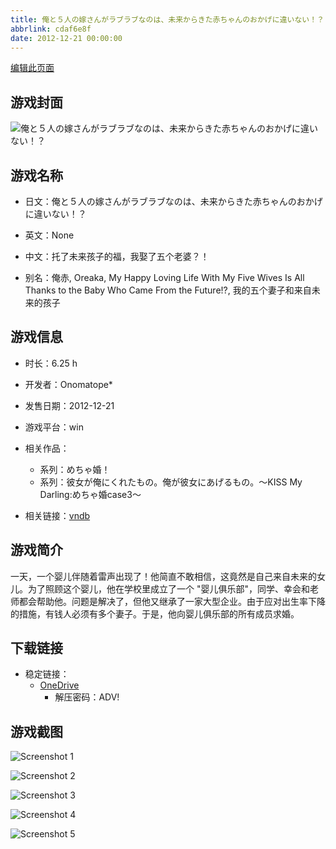 ```yaml
---
title: 俺と５人の嫁さんがラブラブなのは、未来からきた赤ちゃんのおかげに違いない！？
abbrlink: cdaf6e8f
date: 2012-12-21 00:00:00
---
```

[编辑此页面](https://github.com/ACG-3/ADV3-source/blob/main/source/_posts/games/%E4%BF%BA%E3%81%A8%EF%BC%95%E4%BA%BA%E3%81%AE%E5%AB%81%E3%81%95%E3%82%93%E3%81%8C%E3%83%A9%E3%83%96%E3%83%A9%E3%83%96%E3%81%AA%E3%81%AE%E3%81%AF%E3%80%81%E6%9C%AA%E6%9D%A5%E3%81%8B%E3%82%89%E3%81%8D%E3%81%9F%E8%B5%A4%E3%81%A1%E3%82%83%E3%82%93%E3%81%AE%E3%81%8A%E3%81%8B%E3%81%92%E3%81%AB%E9%81%95%E3%81%84%E3%81%AA%E3%81%84%EF%BC%81%EF%BC%9F.md)

## 游戏封面

![俺と５人の嫁さんがラブラブなのは、未来からきた赤ちゃんのおかげに違いない！？](https://pan.timero.xyz/onedrive/img_lib_001/%E4%BF%BA%E3%81%A8%EF%BC%95%E4%BA%BA%E3%81%AE%E5%AB%81%E3%81%95%E3%82%93%E3%81%8C%E3%83%A9%E3%83%96%E3%83%A9%E3%83%96%E3%81%AA%E3%81%AE%E3%81%AF%E3%80%81%E6%9C%AA%E6%9D%A5%E3%81%8B%E3%82%89%E3%81%8D%E3%81%9F%E8%B5%A4%E3%81%A1%E3%82%83%E3%82%93%E3%81%AE%E3%81%8A%E3%81%8B%E3%81%92%E3%81%AB%E9%81%95%E3%81%84%E3%81%AA%E3%81%84%EF%BC%81%EF%BC%9F_cover.avif)


## 游戏名称

- 日文：俺と５人の嫁さんがラブラブなのは、未来からきた赤ちゃんのおかげに違いない！？
- 英文：None
- 中文：托了未来孩子的福，我娶了五个老婆？！

- 别名：俺赤, Oreaka, My Happy Loving Life With My Five Wives Is All Thanks to the Baby Who Came From the Future!?, 我的五个妻子和来自未来的孩子


## 游戏信息

- 时长：6.25 h
- 开发者：Onomatope*
- 发售日期：2012-12-21
- 游戏平台：win
- 相关作品：
   - 系列：めちゃ婚！
   - 系列：彼女が俺にくれたもの。俺が彼女にあげるもの。～KISS My Darling:めちゃ婚case3～

- 相关链接：[vndb](https://vndb.org/v10876)


## 游戏简介

一天，一个婴儿伴随着雷声出现了！他简直不敢相信，这竟然是自己来自未来的女儿。为了照顾这个婴儿，他在学校里成立了一个 "婴儿俱乐部"，同学、幸会和老师都会帮助他。问题是解决了，但他又继承了一家大型企业。由于应对出生率下降的措施，有钱人必须有多个妻子。于是，他向婴儿俱乐部的所有成员求婚。




## 下载链接

- 稳定链接：
    - [OneDrive](https://pan.timero.xyz/onedrive/adv_lib_001/%E4%BF%BA%E3%81%A8%EF%BC%95%E4%BA%BA%E3%81%AE%E5%AB%81%E3%81%95%E3%82%93%E3%81%8C%E3%83%A9%E3%83%96%E3%83%A9%E3%83%96%E3%81%AA%E3%81%AE%E3%81%AF%E3%80%81%E6%9C%AA%E6%9D%A5%E3%81%8B%E3%82%89%E3%81%8D%E3%81%9F%E8%B5%A4%E3%81%A1%E3%82%83%E3%82%93%E3%81%AE%E3%81%8A%E3%81%8B%E3%81%92%E3%81%AB%E9%81%95%E3%81%84%E3%81%AA%E3%81%84%EF%BC%81%EF%BC%9F)
        - 解压密码：ADV!



## 游戏截图


![Screenshot 1](https://pan.timero.xyz/onedrive/img_lib_001/%E4%BF%BA%E3%81%A8%EF%BC%95%E4%BA%BA%E3%81%AE%E5%AB%81%E3%81%95%E3%82%93%E3%81%8C%E3%83%A9%E3%83%96%E3%83%A9%E3%83%96%E3%81%AA%E3%81%AE%E3%81%AF%E3%80%81%E6%9C%AA%E6%9D%A5%E3%81%8B%E3%82%89%E3%81%8D%E3%81%9F%E8%B5%A4%E3%81%A1%E3%82%83%E3%82%93%E3%81%AE%E3%81%8A%E3%81%8B%E3%81%92%E3%81%AB%E9%81%95%E3%81%84%E3%81%AA%E3%81%84%EF%BC%81%EF%BC%9F_Screenshot_1.avif)

![Screenshot 2](https://pan.timero.xyz/onedrive/img_lib_001/%E4%BF%BA%E3%81%A8%EF%BC%95%E4%BA%BA%E3%81%AE%E5%AB%81%E3%81%95%E3%82%93%E3%81%8C%E3%83%A9%E3%83%96%E3%83%A9%E3%83%96%E3%81%AA%E3%81%AE%E3%81%AF%E3%80%81%E6%9C%AA%E6%9D%A5%E3%81%8B%E3%82%89%E3%81%8D%E3%81%9F%E8%B5%A4%E3%81%A1%E3%82%83%E3%82%93%E3%81%AE%E3%81%8A%E3%81%8B%E3%81%92%E3%81%AB%E9%81%95%E3%81%84%E3%81%AA%E3%81%84%EF%BC%81%EF%BC%9F_Screenshot_2.avif)

![Screenshot 3](None)

![Screenshot 4](None)

![Screenshot 5](https://pan.timero.xyz/onedrive/img_lib_001/%E4%BF%BA%E3%81%A8%EF%BC%95%E4%BA%BA%E3%81%AE%E5%AB%81%E3%81%95%E3%82%93%E3%81%8C%E3%83%A9%E3%83%96%E3%83%A9%E3%83%96%E3%81%AA%E3%81%AE%E3%81%AF%E3%80%81%E6%9C%AA%E6%9D%A5%E3%81%8B%E3%82%89%E3%81%8D%E3%81%9F%E8%B5%A4%E3%81%A1%E3%82%83%E3%82%93%E3%81%AE%E3%81%8A%E3%81%8B%E3%81%92%E3%81%AB%E9%81%95%E3%81%84%E3%81%AA%E3%81%84%EF%BC%81%EF%BC%9F_Screenshot_5.avif)


